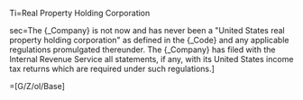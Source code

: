 Ti=Real Property Holding Corporation

sec=The {_Company} is not now and has never been a "United States real property holding corporation" as defined in the {_Code} and any applicable regulations promulgated thereunder. The {_Company} has filed with the Internal Revenue Service all statements, if any, with its United States income tax returns which are required under such regulations.]

=[G/Z/ol/Base]
